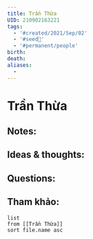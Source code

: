 ```yaml
---
title: Trần Thừa
UID: 210902163221
tags:
  - '#created/2021/Sep/02'
  - '#seed🥜'
  - '#permanent/people'
birth: 
death: 
aliases:
  - 
---
```

# Trần Thừa

## Notes:


## Ideas & thoughts:

## Questions:


## Tham khảo:
```dataview
list
from [[Trần Thừa]]
sort file.name asc
```